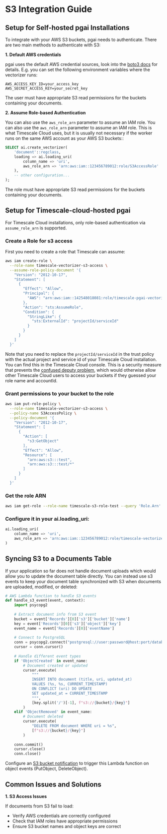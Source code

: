 # S3 Integration Guide

## Setup for Self-hosted pgai Installations

To integrate with your AWS S3 buckets, pgai needs to authenticate. There are two main methods to authenticate with S3:

**1. Default AWS credentials**

pgai uses the default AWS credential sources, look into the [boto3 docs](https://boto3.amazonaws.com/v1/documentation/api/latest/guide/credentials.html#configuring-credentials) for details. E.g. you can set the following environment variables where the vectorizer runs:

```
AWS_ACCESS_KEY_ID=your_access_key
AWS_SECRET_ACCESS_KEY=your_secret_key
```

The user must have appropriate S3 read permissions for the buckets containing your documents.


**2. Assume Role-based Authentication**

You can also use the `aws_role_arn` parameter to assume an IAM role. You can also use the `aws_role_arn` parameter to assume an IAM role. This is what Timescale Cloud uses, but it is usually not necessary if the worker runs on the same AWS account as your AWS S3 buckets::

```sql
SELECT ai.create_vectorizer(
    'document'::regclass,
    loading => ai.loading_uri(
        column_name => 'uri',
        aws_role_arn => 'arn:aws:iam::123456789012:role/S3AccessRole'
    ),
    -- other configuration...
);
```

The role must have appropriate S3 read permissions for the buckets containing your documents.

## Setup for Timescale-cloud-hosted pgai

For Timescale Cloud installations, only role-based authentication via `assume_role_arn` is supported.

### Create a Role for s3 access
First you need to create a role that Timescale can assume:

```bash
aws iam create-role \
  --role-name timescale-vectorizer-s3-access \
  --assume-role-policy-document '{
    "Version": "2012-10-17",
    "Statement": [
      {
        "Effect": "Allow",
        "Principal": {
          "AWS": "arn:aws:iam::142548018081:role/timescale-pgai-vectorizer"
        },
        "Action": "sts:AssumeRole",
        "Condition": {
          "StringLike": {
            "sts:ExternalId": "projectId/serviceId"
          }
        }
      }
    ]
  }'
```

Note that you need to replace the `projectId/serviceId` in the trust policy with the actual project and service id of your Timescale Cloud installation. You can find this in the Timescale Cloud console. This is a security measure that prevents the [confused deputy problem](https://docs.aws.amazon.com/IAM/latest/UserGuide/confused-deputy.html), which would otherwise allow other Timescale Cloud users to access your buckets if they guessed your role name and accountId.

### Grant permissions to your bucket to the role

```bash
aws iam put-role-policy \
  --role-name timescale-vectorizer-s3-access \
  --policy-name S3AccessPolicy \
  --policy-document '{
    "Version": "2012-10-17",
    "Statement": [
      {
        "Action": [
          "s3:GetObject"
        ],
        "Effect": "Allow",
        "Resource": [
          "arn:aws:s3:::test",
          "arn:aws:s3:::test/*"
        ]
      }
    ]
  }'
```

### Get the role ARN
```bash
aws iam get-role --role-name timescale-s3-role-test --query 'Role.Arn' --output text
```
### Configure it in your ai.loading_uri:

```sql
ai.loading_uri(
    column_name => 'uri',
    aws_role_arn => 'arn:aws:iam::123456789012:role/timescale-vectorizer-s3-access'
)
```


## Syncing S3 to a Documents Table

If your application so far does not handle document uploads which would allow you to update the document table directly. You can instead use s3 events to keep your document table synchronized with S3 when documents are uploaded, modified, or deleted:

```python
# AWS Lambda function to handle S3 events
def handle_s3_event(event, context):
    import psycopg2
    
    # Extract document info from S3 event
    bucket = event['Records'][0]['s3']['bucket']['name']
    key = event['Records'][0]['s3']['object']['key']
    event_name = event['Records'][0]['eventName']
    
    # Connect to PostgreSQL
    conn = psycopg2.connect("postgresql://user:password@host:port/database")
    cursor = conn.cursor()
    
    # Handle different event types
    if 'ObjectCreated' in event_name:
        # Document created or updated
        cursor.execute(
            """
            INSERT INTO document (title, uri, updated_at) 
            VALUES (%s, %s, CURRENT_TIMESTAMP)
            ON CONFLICT (uri) DO UPDATE 
            SET updated_at = CURRENT_TIMESTAMP
            """,
            [key.split('/')[-1], f"s3://{bucket}/{key}"]
        )
    elif 'ObjectRemoved' in event_name:
        # Document deleted
        cursor.execute(
            "DELETE FROM document WHERE uri = %s",
            [f"s3://{bucket}/{key}"]
        )
    
    conn.commit()
    cursor.close()
    conn.close()
```

Configure an [S3 bucket notification](https://docs.aws.amazon.com/AmazonS3/latest/userguide/EventNotifications.html) to trigger this Lambda function on object events (PutObject, DeleteObject).


## Common Issues and Solutions

**1. S3 Access Issues**

If documents from S3 fail to load:
- Verify AWS credentials are correctly configured
- Check that IAM roles have appropriate permissions
- Ensure S3 bucket names and object keys are correct

